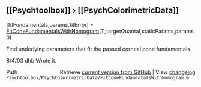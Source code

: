 ## [[Psychtoolbox]] &#8250; [[PsychColorimetricData]]

[fitFundamentals,params,fitError] = [FitConeFundamentalsWithNomogram](FitConeFundamentalsWithNomogram)(T\_targetQuantal,staticParams,params0)  
  
Find underlying parameters that fit the passed corneal cone fundamentals  
  
8/4/03  dhb  Wrote it.  




<div class="code_header" style="text-align:right;">
  <span style="float:left;">Path&nbsp;&nbsp;</span> <span class="counter">Retrieve <a href=
  "https://raw.github.com/Psychtoolbox-3/Psychtoolbox-3/beta/Psychtoolbox/PsychColorimetricData/FitConeFundamentalsWithNomogram.m">current version from GitHub</a> | View <a href=
  "https://github.com/Psychtoolbox-3/Psychtoolbox-3/commits/beta/Psychtoolbox/PsychColorimetricData/FitConeFundamentalsWithNomogram.m">changelog</a></span>
</div>
<div class="code">
  <code>Psychtoolbox/PsychColorimetricData/FitConeFundamentalsWithNomogram.m</code>
</div>

